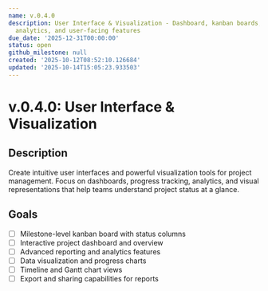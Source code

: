 ```yaml
---
name: v.0.4.0
description: User Interface & Visualization - Dashboard, kanban boards, reporting,
  analytics, and user-facing features
due_date: '2025-12-31T00:00:00'
status: open
github_milestone: null
created: '2025-10-12T08:52:10.126684'
updated: '2025-10-14T15:05:23.933503'
---
```


# v.0.4.0: User Interface & Visualization

## Description

Create intuitive user interfaces and powerful visualization tools for project management. Focus on dashboards, progress tracking, analytics, and visual representations that help teams understand project status at a glance.

## Goals

- [ ] Milestone-level kanban board with status columns
- [ ] Interactive project dashboard and overview
- [ ] Advanced reporting and analytics features
- [ ] Data visualization and progress charts
- [ ] Timeline and Gantt chart views
- [ ] Export and sharing capabilities for reports